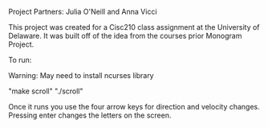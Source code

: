 Project Partners: Julia O'Neill and Anna Vicci

This project was created for a Cisc210 class assignment at the University of Delaware. It was built off of the idea from the courses prior Monogram Project.

To run:

Warning: May need to install ncurses library

"make scroll"
"./scroll"

Once it runs you use the four arrow keys for direction and velocity changes. 
Pressing enter changes the letters on the screen.
